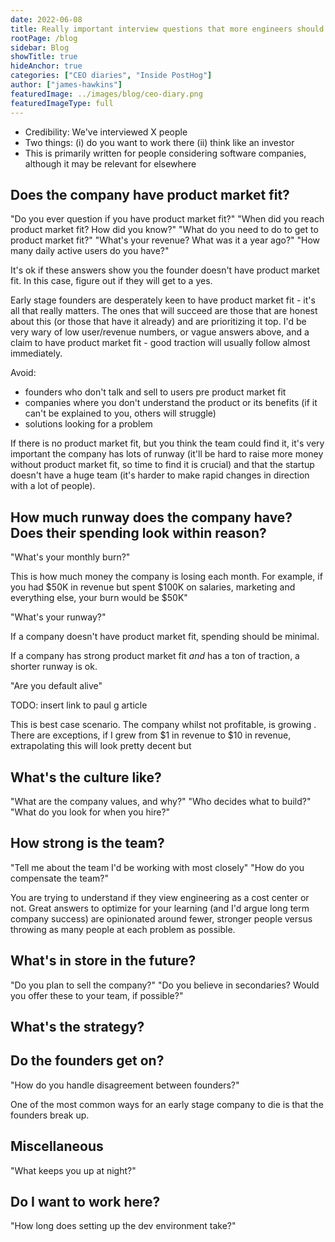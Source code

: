 ```yaml
---
date: 2022-06-08
title: Really important interview questions that more engineers should ask
rootPage: /blog
sidebar: Blog
showTitle: true
hideAnchor: true
categories: ["CEO diaries", "Inside PostHog"]
author: ["james-hawkins"]
featuredImage: ../images/blog/ceo-diary.png
featuredImageType: full
---
```


* Credibility: We've interviewed X people
* Two things: (i) do you want to work there (ii) think like an investor
* This is primarily written for people considering software companies, although it may be relevant for elsewhere


## Does the company have product market fit?

"Do you ever question if you have product market fit?"
"When did you reach product market fit? How did you know?"
"What do you need to do to get to product market fit?"
"What's your revenue? What was it a year ago?"
"How many daily active users do you have?"

It's ok if these answers show you the founder doesn't have product market fit. In this case, figure out if they will get to a yes.

Early stage founders are desperately keen to have product market fit - it's all that really matters. The ones that will succeed are those that are honest about this (or those that have it already) and are prioritizing it top. I'd be very wary of low user/revenue numbers, or vague answers above, and a claim to have product market fit - good traction will usually follow almost immediately.

Avoid:

* founders who don't talk and sell to users pre product market fit
* companies where you don't understand the product or its benefits (if it can't be explained to you, others will struggle)
* solutions looking for a problem

If there is no product market fit, but you think the team could find it, it's very important the company has lots of runway (it'll be hard to raise more money without product market fit, so time to find it is crucial) and that the startup doesn't have a huge team (it's harder to make rapid changes in direction with a lot of people).

## How much runway does the company have? Does their spending look within reason?

"What's your monthly burn?"

This is how much money the company is losing each month. For example, if you had $50K in revenue but spent $100K on salaries, marketing and everything else, your burn would be $50K"

"What's your runway?"

If a company doesn't have product market fit, spending should be minimal.

If a company has strong product market fit _and_ has a ton of traction, a shorter runway is ok.

"Are you default alive"

TODO: insert link to paul g article

This is best case scenario. The company whilst not profitable, is growing . There are exceptions, if I grew from $1 in revenue to $10 in revenue, extrapolating this will look pretty decent but 


## What's the culture like?

"What are the company values, and why?"
"Who decides what to build?"
"What do you look for when you hire?"

## How strong is the team?

"Tell me about the team I'd be working with most closely"
"How do you compensate the team?"

You are trying to understand if they view engineering as a cost center or not. Great answers to optimize for your learning (and I'd argue long term company success) are opinionated around fewer, stronger people versus throwing as many people at each problem as possible.

## What's in store in the future?

"Do you plan to sell the company?"
"Do you believe in secondaries? Would you offer these to your team, if possible?"

## What's the strategy?

## Do the founders get on?

"How do you handle disagreement between founders?"

One of the most common ways for an early stage company to die is that the founders break up.

## Miscellaneous

"What keeps you up at night?"

## Do I want to work here?

"How long does setting up the dev environment take?"

